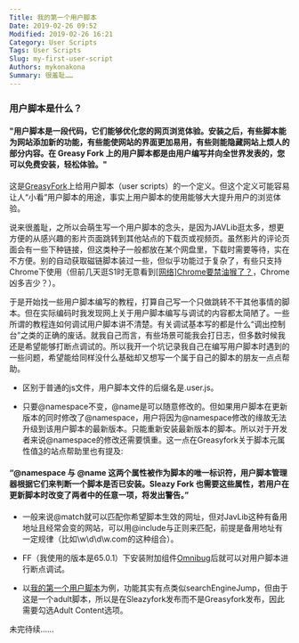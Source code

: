 ```yaml
---
Title: 我的第一个用户脚本
Date: 2019-02-26 09:52
Modified: 2019-02-26 16:21
Category: User Scripts
Tags: User Scripts
Slug: my-first-user-script
Authors: mykonakona
Summary: 很羞耻……
---
```


### 用户脚本是什么？

#### "用户脚本是一段代码，它们能够优化您的网页浏览体验。安装之后，有些脚本能为网站添加新的功能，有些能使网站的界面更加易用，有些则能隐藏网站上烦人的部分内容。在 Greasy Fork 上的用户脚本都是由用户编写并向全世界发表的，您可以免费安装，轻松体验。"

这是[GreasyFork][1]上给用户脚本（user scripts）的一个定义。但这个定义可能容易让人“小看”用户脚本的用途，事实上用户脚本的使用能够大大提升用户的浏览体验。

说来很羞耻，之所以会萌生写一个用户脚本的念头，是因为JAVLib逛太多，想更方便的从感兴趣的影片页面跳转到其他站点的下载页或视频页。虽然影片的评论页面会有一些下种链接，但这类种子一般都放在某个网盘里，下载时需要等待，实在不方便。别的自动获取磁链脚本装过一些，但似乎功能过于复杂了，有些只支持Chrome下使用（但前几天逛S1时无意看到[[网络]Chrome要禁油猴了？][2]，Chrome凶多吉少？）。

于是开始找一些用户脚本编写的教程，打算自己写一个只做跳转不干其他事情的脚本。但在实际编码时我发现网上关于用户脚本编写与调试的内容都太简陋了。一些所谓的教程连如何调试用户脚本讲不清楚。有关调试基本写的都是什么“调出控制台”之类的正确的废话。就我自己而言，有些场景可能我会打日志，但多数时候我还是希望能够打断点调试的。所以我开一个坑记录我自己在编写用户脚本时遇到的一些问题，希望能给同样没什么基础却又想写一个属于自己的脚本的朋友一点点帮助。

+ 区别于普通的js文件，用户脚本文件的后缀名是.user.js。

+ 只要@namespace不变，@name是可以随意修改的。但如果用户脚本在更新版本的同时修改了@namespace，用户将因为@namespace修改的缘故无法升级到该用户脚本的最新版本。只能重新安装最新版本的脚本。所以对于开发者来说@namespace的修改还需要慎重。这一点在Greasyfork关于脚本元属性值[3]的站点帮助里也有提及:

#### “@namespace 与 @name 这两个属性被作为脚本的唯一标识符，用户脚本管理器根据它们来判断一个脚本是否已安装。Sleazy Fork 也需要这些属性，若用户在更新脚本时改变了两者中的任意一项，将发出警告。”

+ 一般来说@match就可以匹配你希望脚本生效的网址，但对JavLib这种有备用地址且经常会变的网站，可以用@include与正则来匹配，前提是备用地址有一定规律（比如\w\d\d\w.com的这种组合）。

+ FF（我使用的版本是65.0.1）下安装附加组件[Omnibug][4]后就可以对用户脚本进行断点调试。

+ 以[我的第一个用户脚本][5]为例，功能其实有点类似searchEngineJump，但由于这是一个adult脚本，所以是在Sleazyfork发布而不是Greasyfork发布，因此需要勾选Adult Content选项。

未完待续……

[1]: https://greasyfork.org/zh-CN
[2]: https://bbs.saraba1st.com/2b/forum.php?mod=viewthread&tid=1810856
[3]: https://greasyfork.org/zh-CN/help/meta-keys
[4]: https://addons.mozilla.org/zh-CN/firefox/addon/omnibug/
[5]: https://sleazyfork.org/zh-CN/scripts/377603）
